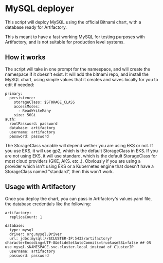 # MySQL deployer

This script will deploy MySQL using the official Bitnami chart, with a database ready for Artifactory.

This is meant to have a fast working MySQL for testing purposes with Artifactory, and is not suitable for production level systems.

## How it works

The script will take in one prompt for the namespace, and will create the namespace if it doesn't exist. It will add the bitnami repo, and install the MySQL chart, using simple values that it creates and saves locally for you to edit if needed:
```
primary:
  persistence:
    storageClass: $STORAGE_CLASS
    accessModes:
      - ReadWriteMany
    size: 50Gi
auth:
  rootPassword: password
  database: artifactory
  username: artifactory
  password: password
```

The StorageClass variable will depend wether you are using EKS or not. If you use EKS, it will use gp2, which is the default StorageClass in EKS. If you are not 
using EKS, it will use standard, which is the default StorageClass for most cloud providers (GKE, AKS. etc..). Obviously if you are using a provider which isn't using EKS
or a Kubernetes engine that doesn't have a StorageClass named "standard", then this won't work.

## Usage with Artifactory

Once you deploy the chart, you can pass in Artifactory's values.yaml file, the database credentials like the following:

```
artifactory:
  replicaCount: 1

database:
  type: mysql
  driver: org.mysql.Driver
  url: jdbc:mysql://$CLUSTER-IP:5432/artifactory?characterEncoding=UTF-8&elideSetAutoCommits=true&useSSL=false ## OR use mysql.$NAMESPACE.svc.cluster.local instead of ClusterIP
  username: artifactory
  password: password
```